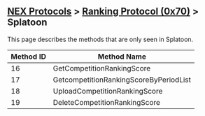 ## [NEX Protocols](NEX-Protocols.md) > [Ranking Protocol (0x70)](Ranking-Protocol.md) > Splatoon

This page describes the methods that are only seen in Splatoon.

| Method ID | Method Name |
| --- | --- |
| 16 | GetCompetitionRankingScore |
| 17 | GetcompetitionRankingScoreByPeriodList |
| 18 | UploadCompetitionRankingScore |
| 19 | DeleteCompetitionRankingScore |

[Result]: NEX-Common-Types.md#result
[String]: NEX-Common-Types.md#string
[Buffer]: NEX-Common-Types.md#buffer
[qBuffer]: NEX-Common-Types.md#qbuffer
[List]: NEX-Common-Types.md#list
[Map]: NEX-Common-Types.md#map
[DateTime]: NEX-Common-Types.md#date-time
[Structure]: NEX-Common-Types.md#structure
[Data]: NEX-Common-Types.md#any-data-holder

[RankingScoreData]: #rankingscoredata-structure
[RankingChangeAttributesParam]: #rankingchangeattributesparam-structure
[RankingOrderParam]: #rankingorderparam-structure
[RankingResult]: #rankingresult-structure
[RankingStats]: #rankingstats-structure
[RankingCachedResult]: #rankingcachedresult-structure
[LeaguePointInfo]: #leaguepointinfo-structure
[LeagueResult]: #leagueresult-structure
[FestivalResult]: #festivalresult-structure
[FestivalUploadVoteParam]: #festivaluploadvoteparam-structure
[FestivalUploadScoreParam]: #festivaluploadscoreparam-structure
[RankingRankData]: #rankingrankdata-structure
[LeaguePlayerDetail]: #leagueplayerdetail-structure